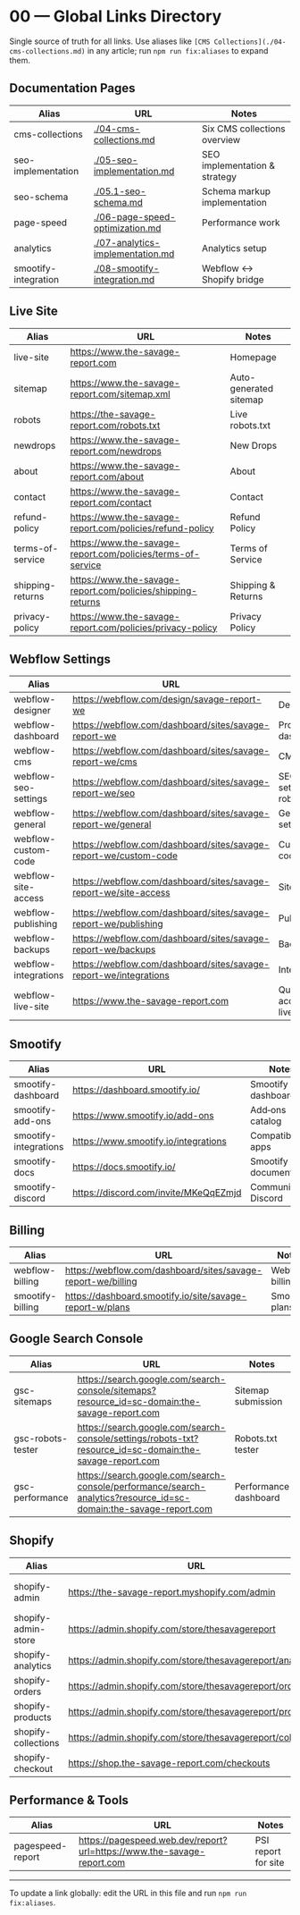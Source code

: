 # 00 — Global Links Directory

Single source of truth for all links. Use aliases like `[CMS Collections](./04-cms-collections.md)` in any article; run `npm run fix:aliases` to expand them.

## Documentation Pages

| Alias | URL | Notes |
|------|-----|------|
| <a id="cms-collections"></a> cms-collections | [./04-cms-collections.md](./04-cms-collections.md) | Six CMS collections overview |
| <a id="seo-implementation"></a> seo-implementation | [./05-seo-implementation.md](./05-seo-implementation.md) | SEO implementation & strategy |
| <a id="seo-schema"></a> seo-schema | [./05.1-seo-schema.md](./05.1-seo-schema.md) | Schema markup implementation |
| <a id="page-speed"></a> page-speed | [./06-page-speed-optimization.md](./06-page-speed-optimization.md) | Performance work |
| <a id="analytics"></a> analytics | [./07-analytics-implementation.md](./07-analytics-implementation.md) | Analytics setup |
| <a id="smootify-integration"></a> smootify-integration | [./08-smootify-integration.md](./08-smootify-integration.md) | Webflow ↔ Shopify bridge |

## Live Site

| Alias | URL | Notes |
|------|-----|------|
| <a id="live-site"></a> live-site | <a href="https://www.the-savage-report.com" target="_blank" rel="noopener noreferrer">https://www.the-savage-report.com</a> | Homepage |
| <a id="sitemap"></a> sitemap | <a href="https://www.the-savage-report.com/sitemap.xml" target="_blank" rel="noopener noreferrer">https://www.the-savage-report.com/sitemap.xml</a> | Auto-generated sitemap |
| <a id="robots"></a> robots | <a href="https://the-savage-report.com/robots.txt" target="_blank" rel="noopener noreferrer">https://the-savage-report.com/robots.txt</a> | Live robots.txt |
| <a id="newdrops"></a> newdrops | <a href="https://www.the-savage-report.com/newdrops" target="_blank" rel="noopener noreferrer">https://www.the-savage-report.com/newdrops</a> | New Drops |
| <a id="about"></a> about | <a href="https://www.the-savage-report.com/about" target="_blank" rel="noopener noreferrer">https://www.the-savage-report.com/about</a> | About |
| <a id="contact"></a> contact | <a href="https://www.the-savage-report.com/contact" target="_blank" rel="noopener noreferrer">https://www.the-savage-report.com/contact</a> | Contact |
| <a id="refund-policy"></a> refund-policy | <a href="https://www.the-savage-report.com/policies/refund-policy" target="_blank" rel="noopener noreferrer">https://www.the-savage-report.com/policies/refund-policy</a> | Refund Policy |
| <a id="terms-of-service"></a> terms-of-service | <a href="https://www.the-savage-report.com/policies/terms-of-service" target="_blank" rel="noopener noreferrer">https://www.the-savage-report.com/policies/terms-of-service</a> | Terms of Service |
| <a id="shipping-returns"></a> shipping-returns | <a href="https://www.the-savage-report.com/policies/shipping-returns" target="_blank" rel="noopener noreferrer">https://www.the-savage-report.com/policies/shipping-returns</a> | Shipping & Returns |
| <a id="privacy-policy"></a> privacy-policy | <a href="https://www.the-savage-report.com/policies/privacy-policy" target="_blank" rel="noopener noreferrer">https://www.the-savage-report.com/policies/privacy-policy</a> | Privacy Policy |

## Webflow Settings

| Alias | URL | Notes |
|------|-----|------|
| <a id="webflow-designer"></a> webflow-designer | <a href="https://webflow.com/design/savage-report-we" target="_blank" rel="noopener noreferrer">https://webflow.com/design/savage-report-we</a> | Designer UI |
| <a id="webflow-dashboard"></a> webflow-dashboard | <a href="https://webflow.com/dashboard/sites/savage-report-we" target="_blank" rel="noopener noreferrer">https://webflow.com/dashboard/sites/savage-report-we</a> | Project dashboard |
| <a id="webflow-cms"></a> webflow-cms | <a href="https://webflow.com/dashboard/sites/savage-report-we/cms" target="_blank" rel="noopener noreferrer">https://webflow.com/dashboard/sites/savage-report-we/cms</a> | CMS items |
| <a id="webflow-seo-settings"></a> webflow-seo-settings | <a href="https://webflow.com/dashboard/sites/savage-report-we/seo" target="_blank" rel="noopener noreferrer">https://webflow.com/dashboard/sites/savage-report-we/seo</a> | SEO settings & robots |
| <a id="webflow-general"></a> webflow-general | <a href="https://webflow.com/dashboard/sites/savage-report-we/general" target="_blank" rel="noopener noreferrer">https://webflow.com/dashboard/sites/savage-report-we/general</a> | General settings |
| <a id="webflow-custom-code"></a> webflow-custom-code | <a href="https://webflow.com/dashboard/sites/savage-report-we/custom-code" target="_blank" rel="noopener noreferrer">https://webflow.com/dashboard/sites/savage-report-we/custom-code</a> | Custom code |
| <a id="webflow-site-access"></a> webflow-site-access | <a href="https://webflow.com/dashboard/sites/savage-report-we/site-access" target="_blank" rel="noopener noreferrer">https://webflow.com/dashboard/sites/savage-report-we/site-access</a> | Site access |
| <a id="webflow-publishing"></a> webflow-publishing | <a href="https://webflow.com/dashboard/sites/savage-report-we/publishing" target="_blank" rel="noopener noreferrer">https://webflow.com/dashboard/sites/savage-report-we/publishing</a> | Publishing |
| <a id="webflow-backups"></a> webflow-backups | <a href="https://webflow.com/dashboard/sites/savage-report-we/backups" target="_blank" rel="noopener noreferrer">https://webflow.com/dashboard/sites/savage-report-we/backups</a> | Backups |
| <a id="webflow-integrations"></a> webflow-integrations | <a href="https://webflow.com/dashboard/sites/savage-report-we/integrations" target="_blank" rel="noopener noreferrer">https://webflow.com/dashboard/sites/savage-report-we/integrations</a> | Integrations |
| <a id="webflow-live-site"></a> webflow-live-site | <a href="https://www.the-savage-report.com" target="_blank" rel="noopener noreferrer">https://www.the-savage-report.com</a> | Quick access to live site |

## Smootify

| Alias | URL | Notes |
|------|-----|------|
| <a id="smootify-dashboard"></a> smootify-dashboard | <a href="https://dashboard.smootify.io/" target="_blank" rel="noopener noreferrer">https://dashboard.smootify.io/</a> | Smootify dashboard |
| <a id="smootify-add-ons"></a> smootify-add-ons | <a href="https://www.smootify.io/add-ons" target="_blank" rel="noopener noreferrer">https://www.smootify.io/add-ons</a> | Add‑ons catalog |
| <a id="smootify-integrations"></a> smootify-integrations | <a href="https://www.smootify.io/integrations" target="_blank" rel="noopener noreferrer">https://www.smootify.io/integrations</a> | Compatible apps |
| <a id="smootify-docs"></a> smootify-docs | <a href="https://docs.smootify.io/" target="_blank" rel="noopener noreferrer">https://docs.smootify.io/</a> | Smootify documentation |
| <a id="smootify-discord"></a> smootify-discord | <a href="https://discord.com/invite/MKeQqEZmjd" target="_blank" rel="noopener noreferrer">https://discord.com/invite/MKeQqEZmjd</a> | Community Discord |

## Billing

| Alias | URL | Notes |
|------|-----|------|
| <a id="webflow-billing"></a> webflow-billing | <a href="https://webflow.com/dashboard/sites/savage-report-we/billing" target="_blank" rel="noopener noreferrer">https://webflow.com/dashboard/sites/savage-report-we/billing</a> | Webflow billing |
| <a id="smootify-billing"></a> smootify-billing | <a href="https://dashboard.smootify.io/site/savage-report-w/plans" target="_blank" rel="noopener noreferrer">https://dashboard.smootify.io/site/savage-report-w/plans</a> | Smootify plans |


## Google Search Console

| Alias | URL | Notes |
|------|-----|------|
| <a id="gsc-sitemaps"></a> gsc-sitemaps | <a href="https://search.google.com/search-console/sitemaps?resource_id=sc-domain:the-savage-report.com" target="_blank" rel="noopener noreferrer">https://search.google.com/search-console/sitemaps?resource_id=sc-domain:the-savage-report.com</a> | Sitemap submission |
| <a id="gsc-robots-tester"></a> gsc-robots-tester | <a href="https://search.google.com/search-console/settings/robots-txt?resource_id=sc-domain:the-savage-report.com" target="_blank" rel="noopener noreferrer">https://search.google.com/search-console/settings/robots-txt?resource_id=sc-domain:the-savage-report.com</a> | Robots.txt tester |
| <a id="gsc-performance"></a> gsc-performance | <a href="https://search.google.com/search-console/performance/search-analytics?resource_id=sc-domain:the-savage-report.com" target="_blank" rel="noopener noreferrer">https://search.google.com/search-console/performance/search-analytics?resource_id=sc-domain:the-savage-report.com</a> | Performance dashboard |

## Shopify

| Alias | URL | Notes |
|------|-----|------|
| <a id="shopify-admin"></a> shopify-admin | <a href="https://the-savage-report.myshopify.com/admin" target="_blank" rel="noopener noreferrer">https://the-savage-report.myshopify.com/admin</a> | Store admin (classic) |
| <a id="shopify-admin-store"></a> shopify-admin-store | <a href="https://admin.shopify.com/store/thesavagereport" target="_blank" rel="noopener noreferrer">https://admin.shopify.com/store/thesavagereport</a> | Store admin |
| <a id="shopify-analytics"></a> shopify-analytics | <a href="https://admin.shopify.com/store/thesavagereport/analytics" target="_blank" rel="noopener noreferrer">https://admin.shopify.com/store/thesavagereport/analytics</a> | Analytics |
| <a id="shopify-orders"></a> shopify-orders | <a href="https://admin.shopify.com/store/thesavagereport/orders" target="_blank" rel="noopener noreferrer">https://admin.shopify.com/store/thesavagereport/orders</a> | Orders |
| <a id="shopify-products"></a> shopify-products | <a href="https://admin.shopify.com/store/thesavagereport/products" target="_blank" rel="noopener noreferrer">https://admin.shopify.com/store/thesavagereport/products</a> | Products |
| <a id="shopify-collections"></a> shopify-collections | <a href="https://admin.shopify.com/store/thesavagereport/collections" target="_blank" rel="noopener noreferrer">https://admin.shopify.com/store/thesavagereport/collections</a> | Collections |
| <a id="shopify-checkout"></a> shopify-checkout | <a href="https://shop.the-savage-report.com/checkouts" target="_blank" rel="noopener noreferrer">https://shop.the-savage-report.com/checkouts</a> | Checkout |

## Performance & Tools

| Alias | URL | Notes |
|------|-----|------|
| <a id="pagespeed-report"></a> pagespeed-report | <a href="https://pagespeed.web.dev/report?url=https://www.the-savage-report.com" target="_blank" rel="noopener noreferrer">https://pagespeed.web.dev/report?url=https://www.the-savage-report.com</a> | PSI report for site |

---

To update a link globally: edit the URL in this file and run `npm run fix:aliases`.

